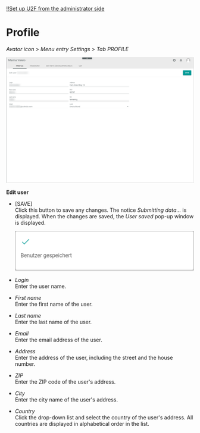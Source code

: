 [!!Set up U2F from the administrator side](../AdministratingCore1/03_AdminSetupActindo.md)

# Profile

*Avator icon > Menu entry Settings > Tab PROFILE*

![Profile](../../Assets/Screenshots/Core1Platform/ProfileSettings/Profile/Profile.png "[Profile]")

**Edit user**

- [SAVE]   
    Click this button to save any changes. The notice *Submitting data...* is displayed. When the changes are saved, the *User saved* pop-up window is displayed.

    ![User saved](../../Assets/Screenshots/Core1Platform/ProfileSettings/Profile/UserSaved.png "[User saved]")

- *Login*   
    Enter the user name.

- *First name*   
    Enter the first name of the user.

- *Last name*   
    Enter the last name of the user.

- *Email*   
    Enter the email address of the user.

- *Address*   
    Enter the address of the user, including the street and the house number.

- *ZIP*   
    Enter the ZIP code of the user's address.

- *City*   
    Enter the city name of the user's address.

- *Country*   
    Click the drop-down list and select the country of the user's address. All countries are displayed in alphabetical order in the list.
